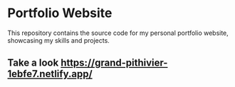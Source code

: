 # Portfolio Website
This repository contains the source code for my personal portfolio website, showcasing my skills and projects.
## Take a look https://grand-pithivier-1ebfe7.netlify.app/
